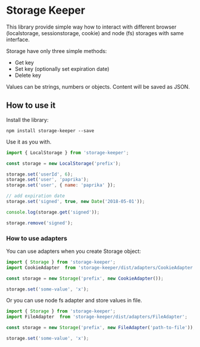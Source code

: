 # Storage Keeper

This library provide simple way how to interact with different browser (localstorage, sessionstorage, cookie) and node (fs) storages with same interface.

Storage have only three simple methods:

- Get key
- Set key (optionally set expiration date)
- Delete key

Values can be strings, numbers or objects. Content will be saved as JSON.

## How to use it

Install the library:

```nodedaemon
npm install storage-keeper --save
```

Use it as you with.

```javascript
import { LocalStorage } from 'storage-keeper';

const storage = new LocalStorage('prefix');

storage.set('userId', 6);
storage.set('user', 'paprika');
storage.set('user', { name: 'paprika' });

// add expiration date
storage.set('signed', true, new Date('2018-05-01'));

console.log(storage.get('signed'));

storage.remove('signed');
```

### How to use adapters

You can use adapters when you create Storage object:

```javascript
import { Storage } from 'storage-keeper';
import CookieAdapter  from 'storage-keeper/dist/adapters/CookieAdapter';

const storage = new Storage('prefix', new CookieAdapter());

storage.set('some-value', 'x');
```

Or you can use node fs adapter and store values in file.

```javascript
import { Storage } from 'storage-keeper';
import FileAdapter  from 'storage-keeper/dist/adapters/FileAdapter';

const storage = new Storage('prefix', new FileAdapter('path-to-file'));

storage.set('some-value', 'x');
```
